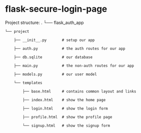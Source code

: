 # flask-secure-login-page


Project structure:
.
└── flask_auth_app

    └── project
    
        ├── __init__.py       # setup our app
        
        ├── auth.py           # the auth routes for our app
        
        ├── db.sqlite         # our database
        
        ├── main.py           # the non-auth routes for our app
        
        ├── models.py         # our user model
        
        └── templates
        
            ├── base.html     # contains common layout and links
            
            ├── index.html    # show the home page
            
            ├── login.html    # show the login form
            
            ├── profile.html  # show the profile page
            
            └── signup.html   # show the signup form
